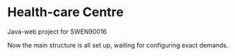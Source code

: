# Health-care Centre
Java-web project for SWEN90016

Now the main structure is all set up, waiting for configuring exact demands.
